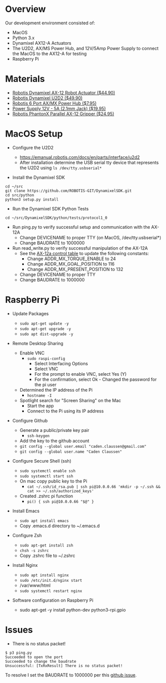 # Overview

Our development environment consisted of:
- MacOS
- Python 3.x
- Dynamixel AX12-A Actuators
- The U2D2, AX/MS Power Hub, and 12V/5Amp Power Supply to connect the MacOS to the AX12-A for testing
- Raspberry Pi



# Materials

- [Robotis Dynamixel AX-12 Robot Actuator ($44.90)](https://www.trossenrobotics.com/dynamixel-ax-12-robot-actuator.aspx)
- [Robotis Dynamixel U2D2 ($49.90)](https://www.trossenrobotics.com/dynamixel-u2d2.aspx)
- [Robotis 6 Port AX/MX Power Hub ($7.95)](https://www.trossenrobotics.com/6-port-ax-mx-power-hub)
- [Power Supply 12V - 5A (2.1mm Jack) ($19.95)](https://www.trossenrobotics.com/p/power-supply-12vdc-5a.aspx)
- [Robotis PhantonX Parallel AX-12 Gripper ($24.95)](https://www.trossenrobotics.com/p/phantomx-parallel-ax12-gripper.aspx)



# MacOS Setup

- Configure the U2D2
  - https://emanual.robotis.com/docs/en/parts/interface/u2d2
  - After installation determine the USB serial tty device that
    represents the U2D2 using `ls /dev/tty.usbserial*`

- Install the Dynamixel SDK
```
cd ~/src
git clone https://github.com/ROBOTIS-GIT/DynamixelSDK.git
cd src/python
python3 setup.py install
```

- Run the Dynamixel SDK Python Tests
```
cd ~/src/DynamixelSDK/python/tests/protocol1_0
```
  - Run ping.py to verify successful setup and communication with the AX-12A
    - Change DEVICENAME to proper TTY (on MacOS, /dev/tty.usbserial*)
    - Change BAUDRATE to 1000000
  - Run read_write.py to verify successful manipulation of the AX-12A
    - See the [AX-12a control table](https://emanual.robotis.com/docs/en/dxl/ax/ax-12a/#control-table-data-address) to update the following constants:
      - Change ADDR_MX_TORQUE_ENABLE to 24
      - Change ADDR_MX_GOAL_POSITION to 116
      - Change ADDR_MX_PRESENT_POSITION to 132
    - Change DEVICENAME to proper TTY
    - Change BAUDRATE to 1000000



# Raspberry Pi

- Update Packages
  - `sudo apt-get update -y`
  - `sudo apt-get upgrade -y`
  - `sudo apt dist-upgrade -y`

- Remote Desktop Sharing
  - Enable VNC
    - `sudo raspi-config`
      - Select Interfacing Options
      - Select VNC
      - For the prompt to enable VNC, select Yes (Y)
      - For the confirmation, select Ok    - Changed the password for the pi user
  - Determined the IP address of the Pi
    - `hostname -I`
  - Spotlight search for "Screen Sharing" on the Mac
    - Start the app
    - Connect to the Pi using its IP address

- Configure Github
  - Generate a public/private key pair
    - `ssh-keygen`
  - Add the key to the github account
  - `git config --global user.email "caden.claussen@gmail.com"`
  - `git config --global user.name "Caden Claussen"`

- Configure Secure Shell (ssh)
  - `sudo systemctl enable ssh`
  - `sudo systemctl start ssh`
  - On mac copy public key to the Pi
    - `cat ~/.ssh/id_rsa.pub | ssh pi@10.0.0.66 'mkdir -p ~/.ssh && cat >> ~/.ssh/authorized_keys'`
  - Created .zshrc pi function
    - `pi() { ssh pi@10.0.0.66 "$@" }`

- Install Emacs
  - `sudo apt install emacs`
  - Copy .emacs.d directory to ~/.emacs.d

- Configure Zsh
  - `sudo apt-get install zsh`
  - `chsh -s zshrc`
  - Copy .zshrc file to ~/.zshrc

- Install Nginx
  - `sudo apt install nginx`
  - `sudo /etc/init.d/nginx start`
  - /var/www/html
  - `sudo systemctl restart nginx`

- Software configuration on Raspberry Pi
  - sudo apt-get -y install python-dev python3-rpi.gpio



# Issues

- There is no status packet!

```
$ p3 ping.py
Succeeded to open the port
Succeeded to change the baudrate
Unsuccessful: [TxRxResult] There is no status packet!
```

To resolve I set the BAUDRATE to 1000000 per this [github issue](https://github.com/ROBOTIS-GIT/DynamixelSDK/issues/246).
